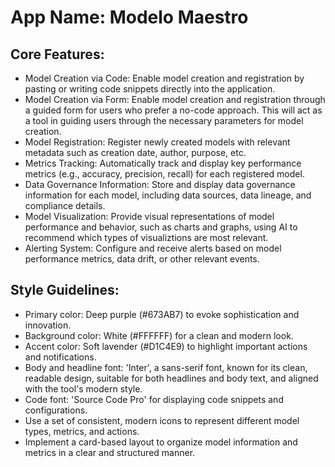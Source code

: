 # **App Name**: Modelo Maestro

## Core Features:

- Model Creation via Code: Enable model creation and registration by pasting or writing code snippets directly into the application.
- Model Creation via Form: Enable model creation and registration through a guided form for users who prefer a no-code approach. This will act as a tool in guiding users through the necessary parameters for model creation.
- Model Registration: Register newly created models with relevant metadata such as creation date, author, purpose, etc.
- Metrics Tracking: Automatically track and display key performance metrics (e.g., accuracy, precision, recall) for each registered model.
- Data Governance Information: Store and display data governance information for each model, including data sources, data lineage, and compliance details.
- Model Visualization: Provide visual representations of model performance and behavior, such as charts and graphs, using AI to recommend which types of visualiztions are most relevant.
- Alerting System: Configure and receive alerts based on model performance metrics, data drift, or other relevant events.

## Style Guidelines:

- Primary color: Deep purple (#673AB7) to evoke sophistication and innovation.
- Background color: White (#FFFFFF) for a clean and modern look.
- Accent color: Soft lavender (#D1C4E9) to highlight important actions and notifications.
- Body and headline font: 'Inter', a sans-serif font, known for its clean, readable design, suitable for both headlines and body text, and aligned with the tool's modern style.
- Code font: 'Source Code Pro' for displaying code snippets and configurations.
- Use a set of consistent, modern icons to represent different model types, metrics, and actions.
- Implement a card-based layout to organize model information and metrics in a clear and structured manner.